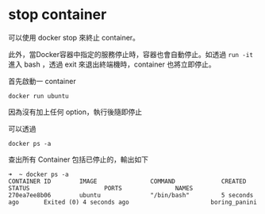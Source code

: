 stop container
==============

可以使用 docker stop 來終止 container。

此外，當Docker容器中指定的服務停止時，容器也會自動停止。如透過 `run -it` 進入 bash ，透過 exit 來退出終端機時，container 也將立即停止。

首先啟動一 container

`docker run ubuntu`

因為沒有加上任何 option，執行後隨即停止

可以透過

`docker ps -a`

查出所有 Container 包括已停止的，輸出如下

```
➜  ~ docker ps -a
CONTAINER ID        IMAGE               COMMAND             CREATED             STATUS                     PORTS               NAMES
270ea7ee8b06        ubuntu              "/bin/bash"         5 seconds ago       Exited (0) 4 seconds ago                       boring_panini
```

